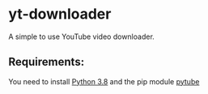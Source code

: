 # yt-downloader
A simple to use YouTube video downloader.

## Requirements:
You need to install [Python 3.8](https://www.python.org/) and the pip module [pytube](https://pypi.org/project/pytube/)


